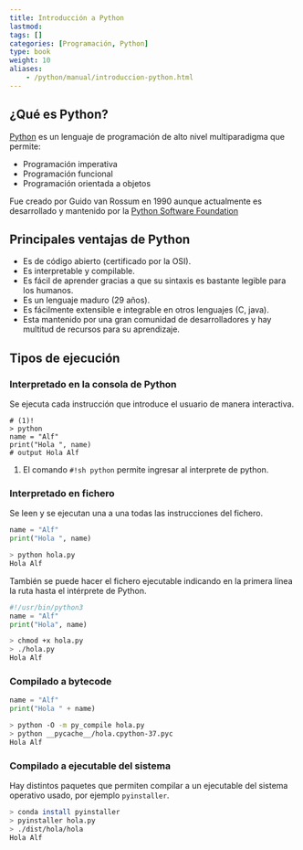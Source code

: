 ```yaml
---
title: Introducción a Python
lastmod: 
tags: []
categories: [Programación, Python]
type: book
weight: 10
aliases:
    - /python/manual/introduccion-python.html
---
```


## ¿Qué es Python?

[Python](https://www.python.org/) es un lenguaje de programación de alto nivel multiparadigma que permite:

- Programación imperativa
- Programación funcional
- Programación orientada a objetos

Fue creado por Guido van Rossum en 1990 aunque actualmente es desarrollado y mantenido por la [Python Software Foundation](https://www.python.org/psf-landing/)

## Principales ventajas de Python

- Es de código abierto (certificado por la OSI).
- Es interpretable y compilable.
- Es fácil de aprender gracias a que su sintaxis es bastante legible para los humanos.
- Es un lenguaje maduro (29 años).
- Es fácilmente extensible e integrable en otros lenguajes (C, java).
- Esta mantenido por una gran comunidad de desarrolladores y hay multitud de recursos para su aprendizaje.

## Tipos de ejecución

### Interpretado en la consola de Python

Se ejecuta cada instrucción que introduce el usuario de manera interactiva.

```{ .py .yaml .annotate hl_lines="2" } 
# (1)!
> python
name = "Alf"
print("Hola ", name)
# output Hola Alf
```

1.  El comando `#!sh python` permite ingresar al interprete de python.



### Interpretado en fichero

Se leen y se ejecutan una a una todas las instrucciones del fichero.

```py linenums="1" title="hola.py"
name = "Alf"
print("Hola ", name)
```

```py 
> python hola.py
Hola Alf
```

También se puede hacer el fichero ejecutable indicando en la primera línea la ruta hasta el intérprete de Python.

```py 
#!/usr/bin/python3
name = "Alf"
print("Hola", name)
```

```sh 
> chmod +x hola.py
> ./hola.py
Hola Alf
```

### Compilado a bytecode

```py linenums="1" title="hola.py"
name = "Alf"
print("Hola " + name)
```

```sh 
> python -O -m py_compile hola.py
> python __pycache__/hola.cpython-37.pyc
Hola Alf
```

### Compilado a ejecutable del sistema

Hay distintos paquetes que permiten compilar a un ejecutable del sistema operativo usado, por ejemplo `pyinstaller`.

```bash   
> conda install pyinstaller
> pyinstaller hola.py
> ./dist/hola/hola
Hola Alf
```